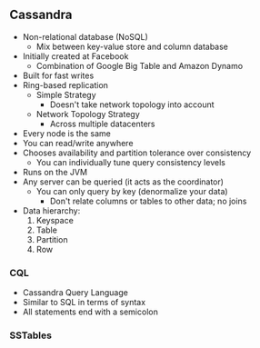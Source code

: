 ## Cassandra
- Non-relational database (NoSQL)
	- Mix between key-value store and column database
- Initially created at Facebook
	- Combination of Google Big Table and Amazon Dynamo
- Built for fast writes
- Ring-based replication
	- Simple Strategy
		- Doesn't take network topology into account
	- Network Topology Strategy
		- Across multiple datacenters
- Every node is the same
- You can read/write anywhere
- Chooses availability and partition tolerance over consistency
	- You can individually tune query consistency levels
- Runs on the JVM
- Any server can be queried (it acts as the coordinator)
	- You can only query by key (denormalize your data)
		- Don't relate columns or tables to other data; no joins
- Data hierarchy:
	1. Keyspace
	1. Table
	1. Partition
	1. Row

### CQL
- Cassandra Query Language
- Similar to SQL in terms of syntax
- All statements end with a semicolon

### SSTables
